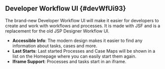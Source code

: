 ## Developer Workflow UI {#devWfUi93}

The brand-new Developer Workflow UI will make it easier for developers to create and work with workflows and processes. 
It is made with JSF and is a replacement for the old JSP Designer Workflow UI.

- __Accessible Info__: The modern design makes it easier to find any information about tasks, cases and more.
- __Last Starts__: Last started Processes and Case Maps will be shown in a list on the Homepage where you can easily start them again.
- __Iframe Support__: Processes and tasks start in an iframe.


<!-- TO DO:
	Document the new developer workflow UI, it's functions and how to use it etc.
 -->

<!-- <div class="short-links">
	<a href="/portal/9.2/doc/portal-developer-guide/introduction/index.html#new-noteworthy-9-2"
		target="_blank" rel="noopener noreferrer">
		<i class="si si-book"></i> Portal New & Noteworthy
	</a>
</div> -->
